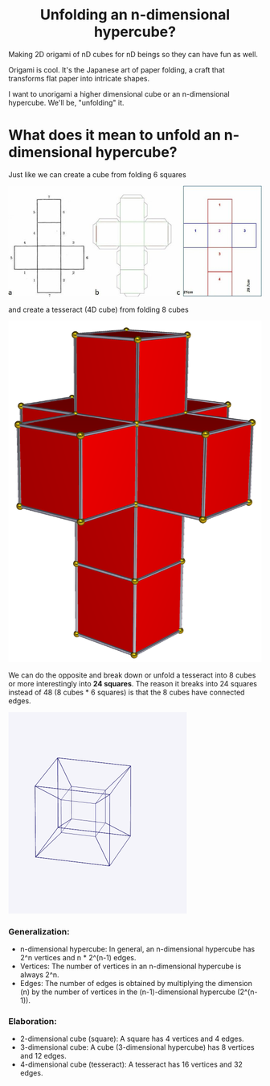 <h1 style="text-align:center;">Unfolding an n-dimensional hypercube?</h1>

Making 2D origami of nD cubes for nD beings so they can have fun as well.

Origami is cool. It's the Japanese art of paper folding, a craft that transforms flat paper into intricate shapes.

I want to unorigami a higher dimensional cube or an n-dimensional hypercube. We'll be, "unfolding" it.

# What does it mean to unfold an n-dimensional hypercube?
Just like we can create a cube from folding 6 squares

![image info](./assets/square2cube.png)

and create a tesseract (4D cube) from folding 8 cubes

![image info](./assets/cube2tesseract.png)

We can do the opposite and break down or unfold a tesseract into 8 cubes or more interestingly into **24 squares**. The reason it breaks into 24 squares instead of 48 (8 cubes * 6 squares) is that the 8 cubes have connected edges.

![image info](./assets/Net_of_tesseract.gif)

### Generalization:
- n-dimensional hypercube: In general, an n-dimensional hypercube has 2^n vertices and n * 2^(n-1) edges.
- Vertices: The number of vertices in an n-dimensional hypercube is always 2^n.
- Edges: The number of edges is obtained by multiplying the dimension (n) by the number of vertices in the (n-1)-dimensional hypercube (2^(n-1)).

### Elaboration:
- 2-dimensional cube (square): A square has 4 vertices and 4 edges.
- 3-dimensional cube: A cube (3-dimensional hypercube) has 8 vertices and 12 edges.
- 4-dimensional cube (tesseract): A tesseract has 16 vertices and 32 edges. 
